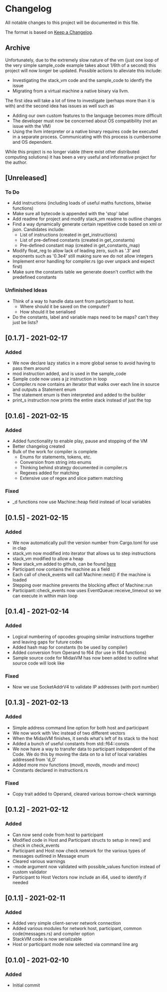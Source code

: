 # Changelog
All notable changes to this project will be documented in this file.

The format is based on [Keep a Changelog](https://keepachangelog.com/en/1.0.0/).

## Archive
Unfortunately, due to the extremely slow nature of the vm (just one loop of the very simple sample_code example takes about 1/6th of a second) this project will now longer be updated. 
Possible actions to alleviate this include:
- Investigating the stack_vm code and the sample_code to identfy the issue
- Migrating from a virtual machine a native binary via llvm.

The first idea will take a lot of time to investigate (perhaps more than it is with) and the second idea has issues as well such as
- Adding our own custom features to the language becomes more difficult
- The developer must now be concerned about OS compatibility (not an issue with the VM)
- Using the llvm interpreter or a native binary requires code be executed in a separate process. Communicating with this process is cumbersome and OS dependent.

While this project is no longer viable (there exist other distributed computing solutions) it has been a very useful and informative project for the author.

## [Unreleased]
### To Do
- Add instructions (including loads of useful maths functions, bitwise functions)
- Make sure all bytecode is appended with the 'stop' label
- Add readme for project and modify stack_vm readme to outline changes
- Find a way dynamically generate certain repetitive code based on xml or json. Candidates include:
  - List of instructions (created in get_instructions)
  - List of pre-defined constants (created in get_constants)
  - Pre-defined constant map (created in get_constants_map)
- Modify float_reg to allow lack of leading zero, such as '.3' and exponents such as '0.3e4' still making sure we do not allow integers
- Implement error handling for compiler.rs (go over unpack and expect first)
- Make sure the constants table we generate doesn't conflict with the predefined constants

### Unfinished Ideas
- Think of a way to handle data sent from participant to host.
  - Where should it be saved on the computer?
  - How should it be serialised
- Do the constants, label and variable maps need to be maps? can't they just be lists?

## [0.1.7] - 2021-02-17
### Added
- We now declare lazy statics in a more global sense to avoid having to pass them around
- mod instruction added, and is used in the sample_code
- Sample code now uses a jz instruction in loop
- Compiler.rs now contains an iterator that walks over each line in source and outputs a Statement enum
- The statement enum is then interpreted and added to the builder
- print_s instruction now prints the entire stack instead of just the top

## [0.1.6] - 2021-02-15
### Added
- Added functionality to enable play, pause and stopping of the VM
- Better changelog created
- Bulk of the work for compiler is complete
  - Enums for statements, tokens, etc.
  - Conversion from string into enums
  - Thinking behind strategy documented in compiler.rs
  - Regexes added for matching
  - Extensive use of regex and slice pattern matching

### Fixed
- \_d functions now use Machine::heap field instead of local variables

## [0.1.5] - 2021-02-15
### Added
- We now automatically pull the version number from Cargo.toml for use in clap
- stack_vm now modified into iterator that allows us to step instructions
- stack_vm modified to allow a heap
- New stack_vm added to github, can be found [here](https://github.com/ray33ee/stack-vm)
- Participant now contains the machine as a field
- Each call of check_events will call Machine::next() if the machine is loaded
- Stepping over machine prevents the blocking affect of Machine::run
- Participant::check_events now uses EventQueue::receive_timeout so we can execute in within main loop

## [0.1.4] - 2021-02-14
### Added
- Logical numbering of opcodes grouping similar instructions together and leaving gaps for future codes
- Added hash map for constants (to be used by compiler)
- Added conversion from Operand to f64 (for use in f64 functions)
- Sample source code for MidasVM has now been added to outline what source code will look like

### Fixed
- Now we use SocketAddrV4 to validate IP addresses (with port number)

## [0.1.3] - 2021-02-13
### Added
- Simple address command line option for both host and participant
- We now work with Vec<Operand> instead of two different vectors
- When the MidasVM finishes, it sends what's left of its stack to the host
- Added a bunch of useful constants from std::f64::consts
- We now have a way to transfer data to participant independent of the Code. We do this by moving the data on to a list of local variables addressed from 'd_0'
- Added more mov functions (movdl, movds, movdv and movc)
- Constants declared in instructions.rs

### Fixed
- Copy trait added to Operand, cleared various borrow-check warnings

## [0.1.2] - 2021-02-12
### Added
- Can now send code from host to participant
- Modified code in Host and Participant structs to setup in new() and check in check_events
- Participant and Host now check network for the various types of messages outlined in Message enum
- Cleared various warnings
- -mode argument now validated with possible_values function instead of custom validator
- Participant to Host Vectors now include an i64, used to identify if needed

## [0.1.1] - 2021-02-11
### Added
- Added very simple client-server network connection
- Added various modules for network host, participant, common code(messages.rs) and compiler option
- StackVM code is now serializable
- Host or participant mode now selected via command line arg

## [0.1.0] - 2021-02-10
### Added
- Initial commit
